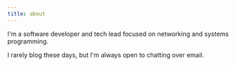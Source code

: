 ```yaml
---
title: about
---
```


I'm a software developer and tech lead focused on networking and systems
programming.

I rarely blog these days, but I'm always open to chatting over email.
